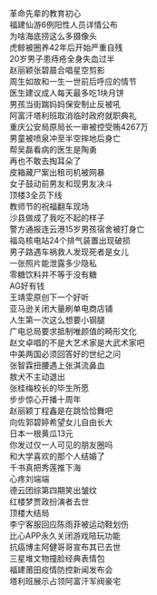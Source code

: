 革命先辈的教育初心  
福建仙游6例阳性人员详情公布  
为啥海底捞这么多摄像头  
虎鲸被圈养42年后开始严重自残  
20岁男子患痔疮全身失血过半  
赵丽颖张碧晨合唱星空剪影  
周生如故和一生一世前后呼应的情节  
医生建议成人每天最多吃1块月饼  
男孩当街踹妈妈保安制止反被吼  
阿富汗塔利班取消临时政府就职典礼  
重庆公安局原局长一审被控受贿4267万  
男童被喷泉冲至半空摔地后身亡  
帮吴磊看病的医生是陶勇  
再也不敢去掏耳朵了  
皮箱藏尸案出租司机被网暴  
女子鼓动前男友和现男友决斗  
顶楼3全员下线  
教师节的祝福翻车现场  
沙县做成了我吃不起的样子  
警方通报连云港15岁男孩宿舍被打身亡  
福岛核电站24个排气装置出现破损  
男子路遇车祸救人发现死者是女儿  
一张照片能泄露多少隐私  
零糖饮料并不等于没有糖  
AG好有钱  
王靖雯原创下一个好听  
亚马逊关闭大量刷单电商店铺  
人生第一次这么想要小钢腿  
广电总局要求抵制唯颜值的畸形文化  
赵文卓唱的不是大艺术家是大武术家吧  
中美两国必须回答好的世纪之问  
张智霖扭腰遇上张淇流鼻血  
敖犬不主动退出  
张桂梅校长的毕生所愿  
步步惊心开播十周年  
赵丽颖丁程鑫是在跳恰恰舞吧  
向佐郭碧婷希望女儿自由长大  
日本一根黄瓜13元  
你发过仅一人可见的朋友圈吗  
和大学喜欢的那个人结婚了  
千书真把秀莲推下海  
心疼刘端端  
德云团综第四期笑出皱纹  
红楼梦贾政扮演者去世  
顶楼大结局  
李宁客服回应陈雨菲被运动鞋划伤  
比心APP永久关闭游戏陪玩功能  
抗癌博主阿健哥哥宣布其已去世  
三星堆文物撞脸经典表情包  
福建莆田疫情防控新闻发布会  
塔利班展示占领阿富汗军阀豪宅  
